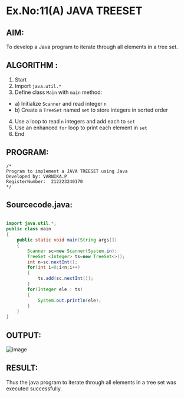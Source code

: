 # Ex.No:11(A)         JAVA TREESET
## AIM:
 To develop a Java program to iterate through all elements in a tree set.


## ALGORITHM :
1.	Start
2.	Import `java.util.*`
3.	Define class `Main` with `main` method:
-	a) Initialize `Scanner` and read integer `n`
-	b) Create a `TreeSet` named `set` to store integers in sorted order
4.	Use a loop to read `n` integers and add each to `set`
5.	Use an enhanced `for` loop to print each element in `set`
6.	End


## PROGRAM:
 ```
/*
Program to implement a JAVA TREESET using Java
Developed by: VARNIKA.P
RegisterNumber:  212223240170
*/
```

## Sourcecode.java:


```JAVA

import java.util.*;
public class main
{
    public static void main(String args[])
    {
        Scanner sc=new Scanner(System.in);
        TreeSet <Integer> ts=new TreeSet<>();
        int n=sc.nextInt();
        for(int i=0;i<n;i++)
        {
            ts.add(sc.nextInt());
        }
        for(Integer ele : ts)
        {
            System.out.println(ele);
        }
    }
}
```



## OUTPUT:

![image](https://github.com/user-attachments/assets/86da1608-4b24-4327-bea7-46190e4d17ba)


## RESULT:
Thus the java program to iterate through all elements in a tree set was executed successfully.


